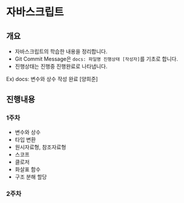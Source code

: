 # 자바스크립트

## 개요

- 자바스크립트의 학습한 내용을 정리합니다.
- Git Commit Message은 `docs: 파일명 진행상태 [작성자]`를 기초로 합니다.
- 진행상태는 진행중 진행완료로 나타냅니다.

Ex) docs: 변수와 상수 작성 완료 [양희준]

## 진행내용

### 1주차

- 변수와 상수
- 타입 변환
- 원시자료형, 참조자료형
- 스코프
- 클로저
- 화살표 함수
- 구조 분해 할당

### 2주차